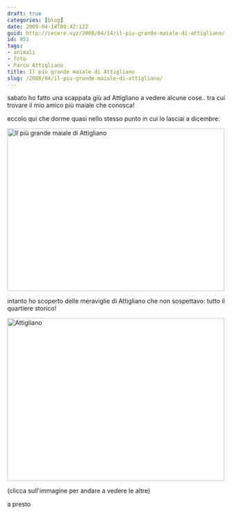 ```yaml
---
draft: true
categories: [blog]
date: 2008-04-14T00:42:12Z
guid: http://cecere.xyz/2008/04/14/il-piu-grande-maiale-di-attigliano/
id: 851
tags:
- animali
- foto
- Parco Attigliano
title: Il più grande maiale di Attigliano
slug: /2008/04/il-piu-grande-maiale-di-attigliano/
---
```


sabato ho fatto una scappata giù ad Attigliano a vedere alcune cose.. tra cui trovare il mio amico più maiale che conosca!
  
eccolo qui che dorme quasi nello stesso punto in cui lo lasciai a dicembre:

[<img src="http://farm4.static.flickr.com/3124/2410724673_8f62ae6ba4.jpg" width="500" height="375" alt="Il più grande maiale di Attigliano" />](http://www.flickr.com/photos/krur/2410724673/ "Il più grande maiale di Attigliano di Humanist 2.0, su Flickr")

intanto ho scoperto delle meraviglie di Attigliano che non sospettavo: tutto il quartiere storico!

[<img src="http://farm3.static.flickr.com/2312/2411547738_49b30013fc.jpg" width="500" height="375" alt="Attigliano" />](http://www.flickr.com/photos/krur/2411547738/ "Attigliano di Humanist 2.0, su Flickr")
  
(clicca sull'immagine per andare a vedere le altre)

a presto